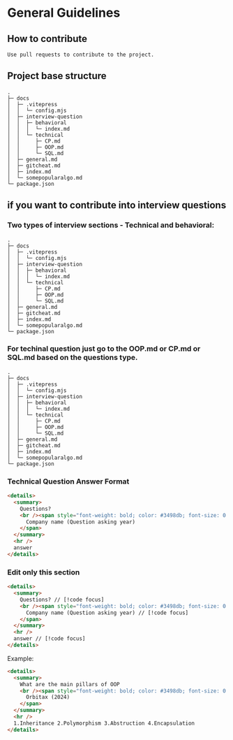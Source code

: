 # General Guidelines

## How to contribute

`Use pull requests to contribute to the project.`

## Project base structure

```
.
├─ docs
│  ├─ .vitepress
│  │  └─ config.mjs
│  ├─ interview-question
│  │  ├─ behavioral
│  │  │  └─ index.md
│  │  └─ technical
│  │     ├─ CP.md
│  │     ├─ OOP.md
│  │     └─ SQL.md
│  ├─ general.md
│  ├─ gitcheat.md
│  ├─ index.md
│  └─ somepopularalgo.md
└─ package.json
```

## if you want to contribute into interview questions

### Two types of interview sections - Technical and behavioral:

```js{6,8}
.
├─ docs
│  ├─ .vitepress
│  │  └─ config.mjs
│  ├─ interview-question
│  │  ├─ behavioral
│  │  │  └─ index.md
│  │  └─ technical
│  │     ├─ CP.md
│  │     ├─ OOP.md
│  │     └─ SQL.md
│  ├─ general.md
│  ├─ gitcheat.md
│  ├─ index.md
│  └─ somepopularalgo.md
└─ package.json
```

### For techinal question just go to the OOP.md or CP.md or SQL.md based on the questions type.

```js{9,10,11}
.
├─ docs
│  ├─ .vitepress
│  │  └─ config.mjs
│  ├─ interview-question
│  │  ├─ behavioral
│  │  │  └─ index.md
│  │  └─ technical
│  │     ├─ CP.md
│  │     ├─ OOP.md
│  │     └─ SQL.md
│  ├─ general.md
│  ├─ gitcheat.md
│  ├─ index.md
│  └─ somepopularalgo.md
└─ package.json
```

### Technical Question Answer Format

```html
<details>
  <summary>
    Questions?
    <br /><span style="font-weight: bold; color: #3498db; font-size: 0.8em;">
      Company name (Question asking year)
    </span>
  </summary>
  <hr />
  answer
</details>
```

### Edit only this section

```html
<details>
  <summary>
    Questions? // [!code focus]
    <br /><span style="font-weight: bold; color: #3498db; font-size: 0.8em;">
      Company name (Question asking year) // [!code focus]
    </span>
  </summary>
  <hr />
  answer // [!code focus]
</details>
```

Example:

```html
<details>
  <summary>
    What are the main pillars of OOP
    <br /><span style="font-weight: bold; color: #3498db; font-size: 0.8em;">
      Orbitax (2024)
    </span>
  </summary>
  <hr />
  1.Inheritance 2.Polymorphism 3.Abstruction 4.Encapsulation
</details>
```

<!-- ## Website Stats -->

<!-- ![](https://visitor-badge.laobi.icu/badge?page_id=interview-questions-bangladesh)
![](https://profile-counter.glitch.me/interview-questions-bangladesh/count.svg) -->



